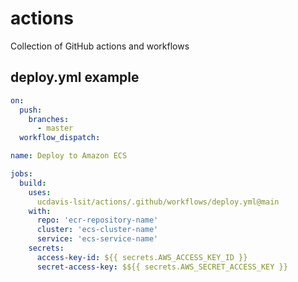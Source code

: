 # actions
Collection of GitHub actions and workflows

## deploy.yml example
```yaml
on:
  push:
    branches:
      - master
  workflow_dispatch:

name: Deploy to Amazon ECS

jobs:
  build:
    uses:
      ucdavis-lsit/actions/.github/workflows/deploy.yml@main
    with:
      repo: 'ecr-repository-name'
      cluster: 'ecs-cluster-name'
      service: 'ecs-service-name'
    secrets:
      access-key-id: ${{ secrets.AWS_ACCESS_KEY_ID }}
      secret-access-key: $${{ secrets.AWS_SECRET_ACCESS_KEY }}
```
